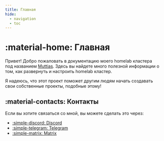 ```yaml
---
title: Главная
hide:
  - navigation
  - toc
---
```


# :material-home: Главная

Привет! Добро пожаловать в документацию моего homelab кластера под названием [Muttias](https://youtu.be/s1NddQPH1Wk).
Здесь вы найдете много полезной информации о том, как развернуть и настроить homelab кластер.

Я надеюсь, что этот проект поможет другим людям начать создавать свои собственные проекты, подобные этому!

## :material-contacts: Контакты

Если вы хотите связаться со мной, вы можете сделать это через:

- [:simple-discord: Discord](https://discord.com/users/507526681125322772)
- [:simple-telegram: Telegram](https://t.me/kasefuchs)
- [:simple-matrix: Matrix](https://matrix.to/#/@me:kasefuchs.su)
